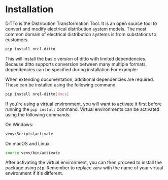 # Installation

DiTTo is the Distribution Transformation Tool. It is an open source tool to convert and modify electrical distribution system models. The most common domain of electrical distribution systems is from substations to customers.

```bash
pip install nrel-ditto
```

This will install the basic version of ditto with limited dependencies. Because ditto supports conversion between many multiple formats, dependencies can be specified during installation For example:

When extending documentation, additional dependencies are required. These can be installed using the following command.

```bash
pip install nrel-ditto[docs]
```

If you're using a virtual environment, you will want to activate it first before running the `pip install` command. Virtual environments can be activated using the following commands:

On Windows:

```bash
venv\Scripts\activate
```

On macOS and Linux:

```bash
source venv/bin/activate
```

After activating the virtual environment, you can then proceed to install the package using `pip`.
Remember to replace `venv` with the name of your virtual environment if it's different.
